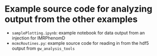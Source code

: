 # Example source code for analyzing output from the other examples

- `samplePlotting.ipynb`: example notebook for data output from an injection for IMRPhenomD
- `mcmcRoutines.py`: example source code for reading in from the hdf5 output from `gw_analysis_tools` 
